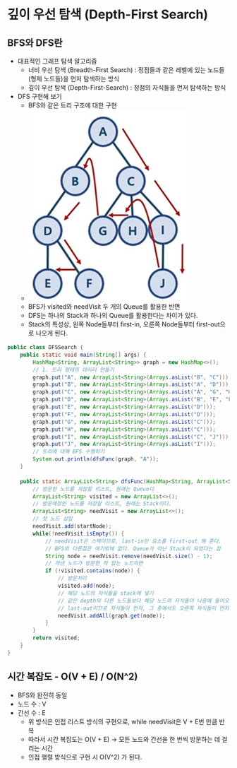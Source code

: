 # 깊이 우선 탐색 (Depth-First Search)

## BFS와 DFS란

- 대표적인 그래프 탐색 알고리즘
    - 너비 우선 탐색 (Breadth-First Search) : 정점들과 같은 레벨에 있는 노드들(형제 노드들)을 먼저 탐색하는 방식
    - 깊이 우선 탐색 (Depth-First-Search) : 정점의 자식들을 먼저 탐색하는 방식
- DFS 구현해 보기
    - BFS와 같은 트리 구조에 대한 구현
    - <img src="DFSImage.png">
    - BFS가 visited와 needVisit 두 개의 Queue를 활용한 반면
    - DFS는 하나의 Stack과 하나의 Queue를 활용한다는 차이가 있다.
    - Stack의 특성상, 왼쪽 Node들부터 first-in, 오른쪽 Node들부터 first-out으로 나오게 된다.

```java
public class DFSSearch {
    public static void main(String[] args) {
        HashMap<String, ArrayList<String>> graph = new HashMap<>();
        // 1. 트리 형태의 데이터 만들기
        graph.put("A", new ArrayList<String>(Arrays.asList("B", "C")));
        graph.put("B", new ArrayList<String>(Arrays.asList("A", "D")));
        graph.put("C", new ArrayList<String>(Arrays.asList("A", "G", "H", "I")));
        graph.put("D", new ArrayList<String>(Arrays.asList("B", "E", "F")));
        graph.put("E", new ArrayList<String>(Arrays.asList("D")));
        graph.put("F", new ArrayList<String>(Arrays.asList("D")));
        graph.put("G", new ArrayList<String>(Arrays.asList("C")));
        graph.put("H", new ArrayList<String>(Arrays.asList("C")));
        graph.put("I", new ArrayList<String>(Arrays.asList("C", "J")));
        graph.put("J", new ArrayList<String>(Arrays.asList("I")));
        // 트리에 대해 BFS 수행하기
        System.out.println(dfsFunc(graph, "A"));
    }

    public static ArrayList<String> dfsFunc(HashMap<String, ArrayList<String>> graph, String startNode) {
        // 방문한 노드를 저장할 리스트, 원래는 Queue다
        ArrayList<String> visited = new ArrayList<>();
        // 방문예정인 노드를 저장할 리스트, 원래는 Stack이다.
        ArrayList<String> needVisit = new ArrayList<>();
        // 첫 노드 삽입
        needVisit.add(startNode);
        while(!needVisit.isEmpty()) {
            // needVisit은 스택이므로, last-in인 요소를 first-out 해 준다.
            // BFS와 다른점은 여기밖에 없다. Queue가 아닌 Stack이 되었다는 점
            String node = needVisit.remove(needVisit.size() - 1);
            // 꺼낸 노드가 방문한 적 없는 노드라면
            if (!visited.contains(node)) {
                // 방문처리
                visited.add(node);
                // 해당 노드의 자식들을 stack에 넣기
                // 같은 depth의 다른 노드들보다 해당 노드의 자식들이 나중에 들어오게 된 상황
                // last-out이므로 자식들이 먼저, 그 중에서도 오른쪽 자식들이 먼저 탐색되게 된다.
                needVisit.addAll(graph.get(node));
            }
        }
        return visited;
    }
}
```
## 시간 복잡도 - O(V + E) / O(N^2)
- BFS와 완전히 동일
- 노드 수 : V
- 간선 수 : E
    - 위 방식은 인접 리스트 방식의 구현으로, while needVisit은 V + E번 만큼 반복
    - 따라서 시간 복잡도는 O(V + E) -> 모든 노드와 간선을 한 번씩 방문하는 데 걸리는 시간
    - 인접 행렬 방식으로 구현 시 O(V^2) 가 된다.